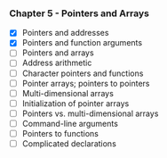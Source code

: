 ### Chapter 5 - Pointers and Arrays
- [x] Pointers and addresses
- [x] Pointers and function arguments
- [ ] Pointers and arrays
- [ ] Address arithmetic
- [ ] Character pointers and functions
- [ ] Pointer arrays; pointers to pointers
- [ ] Multi-dimensional arrays
- [ ] Initialization of pointer arrays
- [ ] Pointers vs. multi-dimensional arrays
- [ ] Command-line arguments 
- [ ] Pointers to functions 
- [ ] Complicated declarations